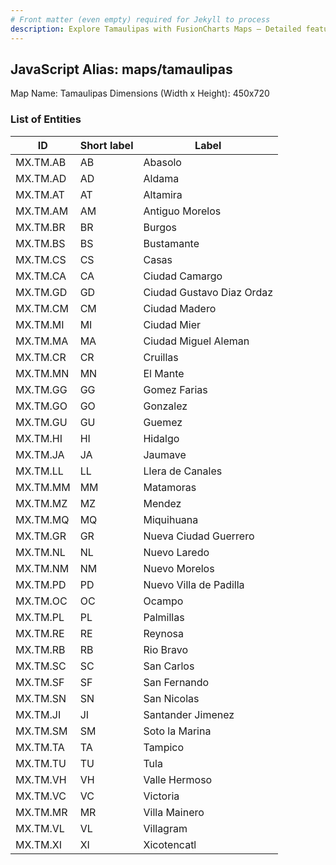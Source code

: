 ```yaml
---
# Front matter (even empty) required for Jekyll to process
description: Explore Tamaulipas with FusionCharts Maps – Detailed features for seamless integration. Try now & enhance your data visualization today! 
---
```


## JavaScript Alias: maps/tamaulipas

Map Name: Tamaulipas
Dimensions (Width x Height): 450x720





### List of Entities

ID | Short label | Label
---|---|---|
MX.TM.AB|AB|Abasolo
MX.TM.AD|AD|Aldama
MX.TM.AT|AT|Altamira
MX.TM.AM|AM|Antiguo Morelos
MX.TM.BR|BR|Burgos
MX.TM.BS|BS|Bustamante
MX.TM.CS|CS|Casas
MX.TM.CA|CA|Ciudad Camargo
MX.TM.GD|GD|Ciudad Gustavo Diaz Ordaz
MX.TM.CM|CM|Ciudad Madero
MX.TM.MI|MI|Ciudad Mier
MX.TM.MA|MA|Ciudad Miguel Aleman
MX.TM.CR|CR|Cruillas
MX.TM.MN|MN|El Mante
MX.TM.GG|GG|Gomez Farias
MX.TM.GO|GO|Gonzalez
MX.TM.GU|GU|Guemez
MX.TM.HI|HI|Hidalgo
MX.TM.JA|JA|Jaumave
MX.TM.LL|LL|Llera de Canales
MX.TM.MM|MM|Matamoras
MX.TM.MZ|MZ|Mendez
MX.TM.MQ|MQ|Miquihuana
MX.TM.GR|GR|Nueva Ciudad Guerrero
MX.TM.NL|NL|Nuevo Laredo
MX.TM.NM|NM|Nuevo Morelos
MX.TM.PD|PD|Nuevo Villa de Padilla
MX.TM.OC|OC|Ocampo
MX.TM.PL|PL|Palmillas
MX.TM.RE|RE|Reynosa
MX.TM.RB|RB|Rio Bravo
MX.TM.SC|SC|San Carlos
MX.TM.SF|SF|San Fernando
MX.TM.SN|SN|San Nicolas
MX.TM.JI|JI|Santander Jimenez
MX.TM.SM|SM|Soto la Marina
MX.TM.TA|TA|Tampico
MX.TM.TU|TU|Tula
MX.TM.VH|VH|Valle Hermoso
MX.TM.VC|VC|Victoria
MX.TM.MR|MR|Villa Mainero
MX.TM.VL|VL|Villagram
MX.TM.XI|XI|Xicotencatl

